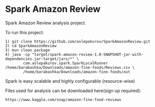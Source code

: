 # Spark Amazon Review


Spark Amazon Review analysis project.

To run this project:

```
1) git clone https://github.com/aslepakurov/SparkAmazonReview.git
2) cd SparkAmazonReview
3) mvn clean package
4) java -cp "target/spark-amazon-review-1.0-SNAPSHOT-jar-with-dependencies.jar:target/jars/*" \
        com.aslepakurov.spark.SparkLocalRunner /home/barabashka/Downloads/amazon-fine-foods/Reviews.csv \
        /home/barabashka/Downloads/amazon-fine-foods/out
```

Spark is easy scalable and highly configurable (resource-wise)

Files used for analysis can be downloaded here(sign up required):

```
https://www.kaggle.com/snap/amazon-fine-food-reviews
```